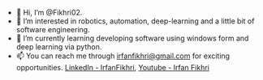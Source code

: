 - 👋 Hi, I’m @Fikhri02.
- 👀 I’m interested in robotics, automation, deep-learning and a little bit of software engineering.
- 🌱 I’m currently learning developing software using windows form and deep learning via python.
- 📫 You can reach me through irfanfikhri@gmail.com for exciting opportunities. [LinkedIn - IrfanFikhri](https://www.linkedin.com/in/irfan-fikhri-b71a2913b/), [Youtube - Irfan Fikhri](https://www.youtube.com/channel/UClo82PdlrQtjeBbIOPraUTA/videos)

<!---
Fikhri02/Fikhri02 is a ✨ special ✨ repository because its `README.md` (this file) appears on your GitHub profile.
You can click the Preview link to take a look at your changes.
--->

